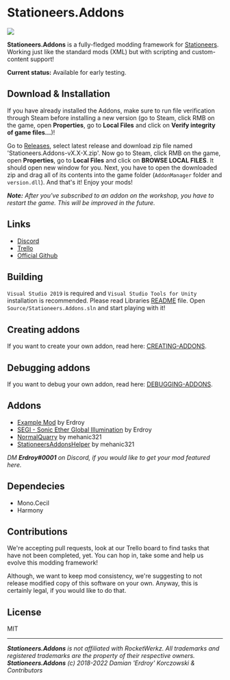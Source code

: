 # Stationeers.Addons
<a href="https://discord.gg/b6kFrUATdm"><img src="https://discordapp.com/api/guilds/795601381956124693/widget.png"/></a></br>

**Stationeers.Addons** is a fully-fledged modding framework for [Stationeers](https://store.steampowered.com/app/544550/Stationeers/). Working just like the standard mods (XML) but with scripting and custom-content support!

**Current status:** Available for early testing.<br>

## Download & Installation
If you have already installed the Addons, make sure to run file verification through Steam before installing a new version (go to Steam, click RMB on the game, open **Properties**, go to **Local Files** and click on **Verify integrity of game files...**)!
 
Go to [Releases](https://github.com/Erdroy/Stationeers.Addons/releases), select latest release and download zip file named 'Stationeers.Addons-vX.X-X.zip'. Now go to Steam, click RMB on the game, open **Properties**, go to **Local Files** and click on **BROWSE LOCAL FILES**. It should open new window for you. Next, you have to open the downloaded zip and drag all of its contents into the game folder (`AddonManager` folder and `version.dll`). And that's it! Enjoy your mods!

***Note:** After you've subscribed to an addon on the workshop, you have to restart the game. This will be improved in the future.*

## Links
* [Discord](https://discord.gg/b6kFrUATdm)
* [Trello](https://trello.com/b/zSHKh2XO/stationeersaddons)
* [Official Github](https://github.com/Erdroy/Stationeers.Addons)

## Building
`Visual Studio 2019` is required and `Visual Studio Tools for Unity` installation is recommended.
Please read Libraries [README](Libraries/Stationeers/README.md) file.
Open `Source/Stationeers.Addons.sln` and start playing with it!

## Creating addons
If you want to create your own addon, read here: [CREATING-ADDONS](Docs/CREATING-ADDONS.md).

## Debugging addons
If you want to debug your own addon, read here: [DEBUGGING-ADDONS](Docs/DEBUGGING-ADDONS.md).

## Addons
* [Example Mod](https://steamcommunity.com/sharedfiles/filedetails/?id=2308921579) by Erdroy
* [SEGI - Sonic Ether Global Illumination](https://steamcommunity.com/sharedfiles/filedetails/?id=2308956244) by Erdroy
* [NormalQuarry](https://steamcommunity.com/sharedfiles/filedetails/?id=2621212864) by mehanic321
* [StationeersAddonsHelper](https://steamcommunity.com/sharedfiles/filedetails/?id=2798686984) by mehanic321

*DM **Erdroy#0001** on Discord, if you would like to get your mod featured here.*

## Dependecies
* Mono.Cecil
* Harmony

## Contributions
We're accepting pull requests, look at our Trello board to find tasks that have not been completed, yet.
You can hop in, take some and help us evolve this modding framework!

Although, we want to keep mod consistency, we're suggesting to not release modified copy of this software on your own.
Anyway, this is certainly legal, if you would like to do that.

## License
MIT

___
***Stationeers.Addons** is not affiliated with RocketWerkz. All trademarks and registered trademarks are the property of their respective owners.*<br>
***Stationeers.Addons** (c) 2018-2022 Damian 'Erdroy' Korczowski & Contributors*
